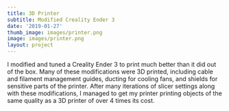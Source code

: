 ```yaml
---
title: 3D Printer
subtitle: Modified Creality Ender 3
date: '2019-01-27'
thumb_image: images/printer.png
image: images/printer.png
layout: project
---
```


I modified and tuned a Creality Ender 3 to print much better than it did out of the box. Many of these modifications were 3D printed, including cable and filament management guides, ducting for cooling fans, and shields for sensitive parts of the printer. After many iterations of slicer settings along with these modifications, I managed to get my printer printing objects of the same quality as a 3D printer of over 4 times its cost.